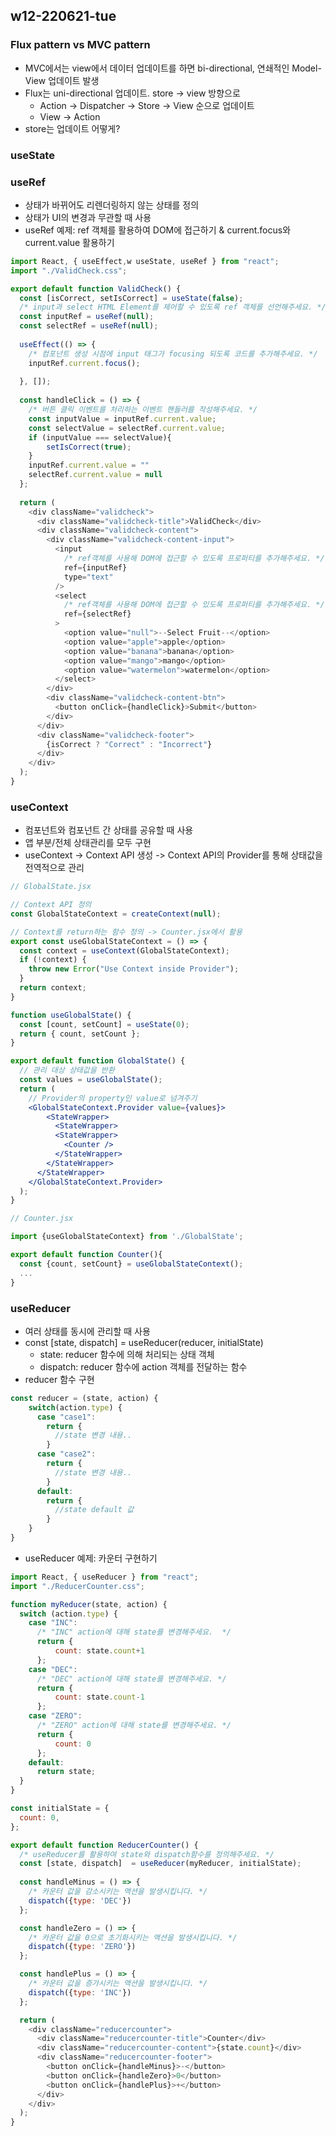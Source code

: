 ## w12-220621-tue

### Flux pattern vs MVC pattern
* MVC에서는 view에서 데이터 업데이트를 하면 bi-directional, 연쇄적인 Model-View 업데이트 발생
* Flux는 uni-directional 업데이트. store -> view 방향으로
    * Action -> Dispatcher -> Store -> View 순으로 업데이트
    * View -> Action
* store는 업데이트 어떻게?

### useState

### useRef
* 상태가 바뀌어도 리렌더링하지 않는 상태를 정의
* 상태가 UI의 변경과 무관할 때 사용
* useRef 예제: ref 객체를 활용하여 DOM에 접근하기 & current.focus와 current.value 활용하기
```js
import React, { useEffect,w useState, useRef } from "react";
import "./ValidCheck.css";

export default function ValidCheck() {
  const [isCorrect, setIsCorrect] = useState(false);
  /* input과 select HTML Element를 제어할 수 있도록 ref 객체를 선언해주세요. */
  const inputRef = useRef(null);
  const selectRef = useRef(null);
  
  useEffect(() => {
    /* 컴포넌트 생성 시점에 input 태그가 focusing 되도록 코드를 추가해주세요. */
    inputRef.current.focus();
    
  }, []);
  
  const handleClick = () => {
    /* 버튼 클릭 이벤트를 처리하는 이벤트 핸들러를 작성해주세요. */
    const inputValue = inputRef.current.value;
    const selectValue = selectRef.current.value;
    if (inputValue === selectValue){
        setIsCorrect(true);
    }
    inputRef.current.value = ""
    selectRef.current.value = null
  };
  
  return (
    <div className="validcheck">
      <div className="validcheck-title">ValidCheck</div>
      <div className="validcheck-content">
        <div className="validcheck-content-input">
          <input
            /* ref객체를 사용해 DOM에 접근할 수 있도록 프로퍼티를 추가해주세요. */
            ref={inputRef}
            type="text"
          />
          <select
            /* ref객체를 사용해 DOM에 접근할 수 있도록 프로퍼티를 추가해주세요. */
            ref={selectRef}
          >
            <option value="null">--Select Fruit--</option>
            <option value="apple">apple</option>
            <option value="banana">banana</option>
            <option value="mango">mango</option>
            <option value="watermelon">watermelon</option>
          </select>
        </div>
        <div className="validcheck-content-btn">
          <button onClick={handleClick}>Submit</button>
        </div>
      </div>
      <div className="validcheck-footer">
        {isCorrect ? "Correct" : "Incorrect"}
      </div>
    </div>
  );
}
```

### useContext
* 컴포넌트와 컴포넌트 간 상태를 공유할 때 사용
* 앱 부분/전체 상태관리를 모두 구현
* useContext -> Context API 생성 -> Context API의 Provider를 통해 상태값을 전역적으로 관리
```jsx
// GlobalState.jsx

// Context API 정의
const GlobalStateContext = createContext(null);

// Context를 return하는 함수 정의 -> Counter.jsx에서 활용
export const useGlobalStateContext = () => {
  const context = useContext(GlobalStateContext);
  if (!context) {
    throw new Error("Use Context inside Provider");
  }
  return context;
}

function useGlobalState() {
  const [count, setCount] = useState(0);
  return { count, setCount };
}

export default function GlobalState() {
  // 관리 대상 상태값을 반환 
  const values = useGlobalState();
  return (
    // Provider의 property인 value로 넘겨주기
    <GlobalStateContext.Provider value={values}>
        <StateWrapper>
          <StateWrapper>
          <StateWrapper>
            <Counter />
          </StateWrapper>
        </StateWrapper>
      </StateWrapper>
    </GlobalStateContext.Provider>
  );
}

// Counter.jsx

import {useGlobalStateContext} from './GlobalState';

export default function Counter(){
  const {count, setCount} = useGlobalStateContext();
  ...
}
```

### useReducer
* 여러 상태를 동시에 관리할 때 사용
* const [state, dispatch] = useReducer(reducer, initialState)
    * state: reducer 함수에 의해 처리되는 상태 객체
    * dispatch: reducer 함수에 action 객체를 전달하는 함수
* reducer 함수 구현
```js
const reducer = (state, action) {
    switch(action.type) {
      case "case1":
        return {
          //state 변경 내용..
        }
      case "case2":
        return {
          //state 변경 내용..
        }
      default:
        return {
          //state default 값
        }
    }
}
```

* useReducer 예제: 카운터 구현하기
```js
import React, { useReducer } from "react";
import "./ReducerCounter.css";

function myReducer(state, action) {
  switch (action.type) {
    case "INC":
      /* "INC" action에 대해 state를 변경해주세요.  */
      return {
          count: state.count+1
      };
    case "DEC":
      /* "DEC" action에 대해 state를 변경해주세요. */
      return {
          count: state.count-1
      };
    case "ZERO":
      /* "ZERO" action에 대해 state를 변경해주세요. */
      return {
          count: 0
      };
    default:
      return state;
  }
}

const initialState = {
  count: 0,
};

export default function ReducerCounter() {
  /* useReducer를 활용하여 state와 dispatch함수를 정의해주세요. */
  const [state, dispatch]  = useReducer(myReducer, initialState);
  
  const handleMinus = () => {
    /* 카운터 값을 감소시키는 액션을 발생시킵니다. */
    dispatch({type: 'DEC'})
  };

  const handleZero = () => {
    /* 카운터 값을 0으로 초기화시키는 액션을 발생시킵니다. */
    dispatch({type: 'ZERO'})
  };

  const handlePlus = () => {
    /* 카운터 값을 증가시키는 액션을 발생시킵니다. */
    dispatch({type: 'INC'})
  };

  return (
    <div className="reducercounter">
      <div className="reducercounter-title">Counter</div>
      <div className="reducercounter-content">{state.count}</div>
      <div className="reducercounter-footer">
        <button onClick={handleMinus}>-</button>
        <button onClick={handleZero}>0</button>
        <button onClick={handlePlus}>+</button>
      </div>
    </div>
  );
}
```

